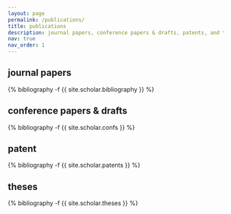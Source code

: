 ```yaml
---
layout: page
permalink: /publications/
title: publications
description: journal papers, conference papers & drafts, patents, and theses
nav: true
nav_order: 1
---
```

<!-- _pages/publications.md -->

## journal papers
<div class="publications">
{% bibliography -f {{ site.scholar.bibliography }} %}
</div>

## conference papers & drafts
<div class="publications">
{% bibliography -f {{ site.scholar.confs }} %}
</div>

## patent
<div class="publications">
{% bibliography -f {{ site.scholar.patents }} %}
</div>

## theses
<div class="publications">
{% bibliography -f {{ site.scholar.theses }} %}
</div>